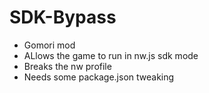 # SDK-Bypass

- Gomori mod
- ALlows the game to run in nw.js sdk mode
- Breaks the nw profile
- Needs some package.json tweaking